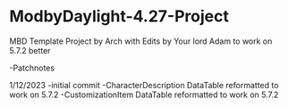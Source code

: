 # ModbyDaylight-4.27-Project
MBD Template Project by Arch with Edits by Your lord Adam to work on 5.7.2 better

-Patchnotes

1/12/2023
-initial commit 
-CharacterDescription DataTable reformatted to work on 5.7.2
-CustomizationItem DataTable reformatted to work on 5.7.2

